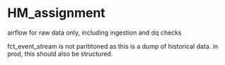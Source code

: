 # HM_assignment

airflow for raw data only, including ingestion and dq checks

fct_event_stream is not parititoned as this is a dump of historical data. in prod, this should also be structured.